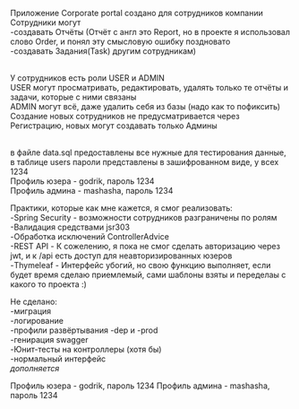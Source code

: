 Приложение Corporate portal создано для сотрудников компании
<br /> Сотрудники могут
<br /> -создавать Отчёты (Отчёт с англ это Report, но в проекте я использовал слово Order, и понял эту смысловую ошибку поздновато
<br /> -создавать Задания(Task) другим сотрудникам)

<br /> У сотрудников есть роли USER и ADMIN
<br /> USER могут просматривать, редактировать, удалять только те отчёты и задачи, которые с ними связаны
<br /> ADMIN могут всё, даже удалить себя из базы (надо как то пофиксить)
<br /> Создание новых сотрудников не предусматривается через Регистрацию, новых могут создавать только Админы

<br /> в файле data.sql предоставлены все нужные для тестирования данные, в таблице users пароли представлены в зашифрованном виде, у всех 1234
<br />Профиль юзера - godrik, пароль 1234
<br />Профиль админа - mashasha, пароль 1234


Практики, которые как мне кажется, я смог реализовать:
<br />-Spring Security - возможности сотрудников разграничены по ролям
<br />-Валидация средствами jsr303
<br />-Обработка исключений ControllerAdvice
<br />-REST API - К сожелению, я пока не смог сделать авторизацию через jwt, и к /api есть доступ для неавторизированных юзеров
<br />-Thymeleaf - Интерфейс убогий, но свою функцию выполняет, если будет время сделаю приемлемый, сами шаблоны взяты и переделаы с какого то проекта :)

Не сделано:
<br />-миграция
<br />-логирование
<br />-профили развёртывания -dep и -prod
<br />-генирация swagger
<br />-Юнит-тесты на контроллеры (хотя бы)
<br />-нормальный интерфейс
<br />*дополняется*

Профиль юзера - godrik, пароль 1234
Профиль админа - mashasha, пароль 1234





